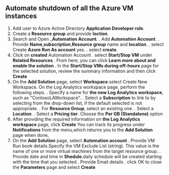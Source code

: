 ## Automate shutdown of all the Azure VM instances

1. Add user to Azure Active Directory __Application Developer role__.
2. Create a __Resource group__ and provide __loction__.
3. Search and Open ___Automation Account__.
   . Add __Automation Account__.
   . Provide __Name__,__subscription__,__Resource group__ name and __location__.
   . select Create __Azure Run As account__ yes.
   . select __create__.
4. Click on __created__ Automation Account
   . select __Start/Stop VM__ under __Related Resources__
   . From here, you can click __Learn more about and enable the solution__
   . In the __Start/Stop VMs during off-hours__ page for the selected solution, review the summary information and then click __Create__
5. On the __Add Solution__ page, select __Workspace__.select Create New Workspace. On the Log Analytics workspace page, perform the following steps.
  . Specify a name for __the new Log Analytics workspace__, such as "ContosoLAWorkspace".
  . Select a __Subscription__ to link to by selecting from the drop-down list, if the default selected is not appropriate.
  . For __Resource Group__, select an existing one.
  . Select a __Location__.
  . Select a __Pricing tier__. Choose the __Per GB (Standalone)__ option
6. After providing the required information on __the Log Analytics workspace__ page, click __Create__ 
   You can track its progress under __Notifications__ from the menu,which returns you to the __Add Solution__ page when done,
7. On the __Add Solution__ page, select __Automation account__
   . Provide VM Run book details.Specify the VM Exclude List (string). This value is the name of one or more virtual machines from the target resource group.
   . Provide date and time in __Shedule__.daily schedule will be created starting with the time that you selected
   . Provide Email details
   . click OK to close the __Parameters__ page and select __Create__ 

